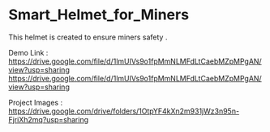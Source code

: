# Smart_Helmet_for_Miners
This helmet is created to ensure miners safety . 


Demo Link : https://drive.google.com/file/d/1lmUIVs9o1fpMmNLMFdLtCaebMZpMPgAN/view?usp=sharing
https://drive.google.com/file/d/1lmUIVs9o1fpMmNLMFdLtCaebMZpMPgAN/view?usp=sharing

Project Images : https://drive.google.com/drive/folders/1OtpYF4kXn2m931jWz3n95n-FjriXh2mq?usp=sharing
